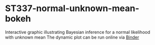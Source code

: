 # ST337-normal-unknown-mean-bokeh
Interactive graphic illustrating Bayesian inference for a normal likelihood with unknown mean
The dynamic plot can be run online via [Binder](https://mybinder.org/v2/gh/jhoussineau/ST337-normal-unknown-mean-bokeh/main?urlpath=/proxy/5006/bokeh-app)
